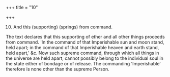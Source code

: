 +++
title = "10"

+++


10. And this (supporting) (springs) from command.

The text declares that this supporting of ether and all other things proceeds from command. 'In the command of that Imperishable sun and moon stand, held apart; in the command of that Imperishable heaven and earth stand, held apart,' &c. Now such supreme command, through which all things in the universe are held apart, cannot possibly belong to the individual soul in the state either of bondage or of release. The commanding 'Imperishable' therefore is none other than the supreme Person.

